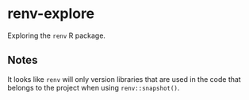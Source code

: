 # renv-explore
Exploring the `renv` R package.

## Notes
It looks like `renv` will only version libraries that are used in the code that belongs to
the project when using `renv::snapshot()`.

